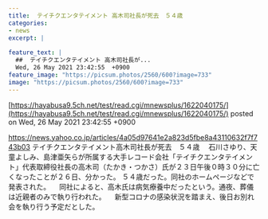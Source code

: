 ```yaml
---
title:  テイチクエンタテイメント 高木司社長が死去　５４歳  
categories:
- news
excerpt: |
  
feature_text: |
  ##  テイチクエンタテイメント 高木司社長が...
  Wed, 26 May 2021 23:42:55  +0900
feature_image: "https://picsum.photos/2560/600?image=733"
image: "https://picsum.photos/2560/600?image=733"
---
```


[https://hayabusa9.5ch.net/test/read.cgi/mnewsplus/1622040175/](https://hayabusa9.5ch.net/test/read.cgi/mnewsplus/1622040175/)
posted on Wed, 26 May 2021 23:42:55  +0900

<!--more-->

https://news.yahoo.co.jp/articles/4a05d97641e2a823d5fbe8a43110632f7f743b03 テイチクエンタテイメント高木司社長が死去　５４歳 　石川さゆり、天童よしみ、島津亜矢らが所属する大手レコード会社「テイチクエンタテイメント」代表取締役社長の高木司（たかき・つかさ）氏が２３日午後０時３０分に亡くなったことが２６日、分かった。 ５４歳だった。同社のホームページなどで発表された。 　同社によると、高木氏は病気療養中だったという。通夜、葬儀は近親者のみで執り行われた。 　新型コロナの感染状況を踏まえ、後日お別れ会を執り行う予定だとした。
